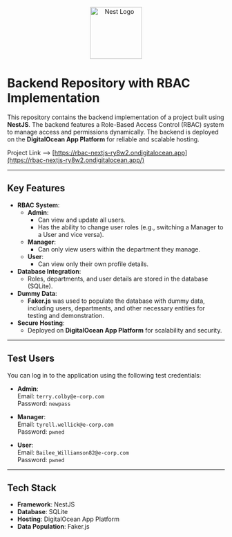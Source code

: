 <p align="center">
  <a href="http://nestjs.com/" target="blank"><img src="https://nestjs.com/img/logo-small.svg" width="120" alt="Nest Logo" /></a>
</p>

# Backend Repository with RBAC Implementation

This repository contains the backend implementation of a project built using **NestJS**. The backend features a Role-Based Access Control (RBAC) system to manage access and permissions dynamically. The backend is deployed on the **DigitalOcean App Platform** for reliable and scalable hosting.

Project Link --> [https://rbac-nextjs-ry8w2.ondigitalocean.app](https://rbac-nextjs-ry8w2.ondigitalocean.app/)

---

## Key Features

- **RBAC System**:
  - **Admin**: 
    - Can view and update all users.
    - Has the ability to change user roles (e.g., switching a Manager to a User and vice versa).
  - **Manager**:
    - Can only view users within the department they manage.
  - **User**:
    - Can view only their own profile details.
- **Database Integration**:
  - Roles, departments, and user details are stored in the database (SQLite).
- **Dummy Data**:
  - **Faker.js** was used to populate the database with dummy data, including users, departments, and other necessary entities for testing and demonstration.
- **Secure Hosting**:
  - Deployed on **DigitalOcean App Platform** for scalability and security.

---

## Test Users

You can log in to the application using the following test credentials:

- **Admin**:  
  Email: `terry.colby@e-corp.com`  
  Password: `newpass`

- **Manager**:  
  Email: `tyrell.wellick@e-corp.com`  
  Password: `pwned`

- **User**:  
  Email: `Bailee_Williamson82@e-corp.com`  
  Password: `pwned`

---

## Tech Stack

- **Framework**: NestJS
- **Database**: SQLite
- **Hosting**: DigitalOcean App Platform
- **Data Population**: Faker.js
